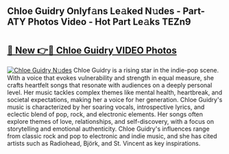 ## Chloe Guidry Onlyf𝚊ns Le𝚊ked N𝚞des - Part-ATY Photos Video - Hot Part Le𝚊ks TEZn9

# <h2><a href="http://ac20814.deff.icu/?id=Chloe+Guidry">🔗 New 👉🔴 Chloe Guidry VIDEO Photos</a></h2>

[![Chloe Guidry N𝚞des](https://i.imgur.com/rIISA9y.gif)](http://ac20814.deff.icu/?id=Chloe+Guidry)
Chloe Guidry is a rising star in the indie-pop scene. With a voice that evokes vulnerability and strength in equal measure, she crafts heartfelt songs that resonate with audiences on a deeply personal level. Her music tackles complex themes like mental health, heartbreak, and societal expectations, making her a voice for her generation. Chloe Guidry's music is characterized by her soaring vocals, introspective lyrics, and eclectic blend of pop, rock, and electronic elements. Her songs often explore themes of love, relationships, and self-discovery, with a focus on storytelling and emotional authenticity. Chloe Guidry's influences range from classic rock and pop to electronic and indie music, and she has cited artists such as Radiohead, Björk, and St. Vincent as key inspirations.
